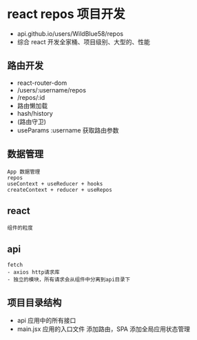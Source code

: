 # react repos 项目开发

- api.github.io/users/WildBlue58/repos
- 综合 react 开发全家桶、项目级别、大型的、性能

## 路由开发

- react-router-dom
- /users/:username/repos
- /repos/:id
- 路由懒加载
- hash/history
- (路由守卫)
- useParams :username 获取路由参数

## 数据管理

    App 数据管理
    repos
    useContext + useReducer + hooks
    createContext + reducer + useRepos

## react

    组件的粒度

## api

    fetch
    - axios http请求库
    - 独立的模块，所有请求会从组件中分离到api目录下

## 项目目录结构

- api
  应用中的所有接口
- main.jsx
  应用的入口文件
  添加路由，SPA
  添加全局应用状态管理
  